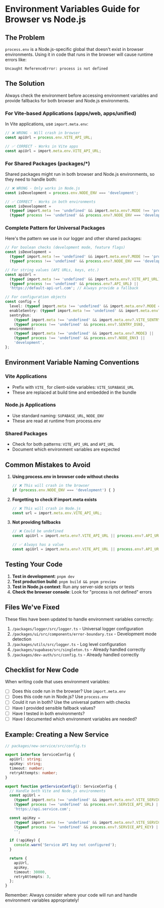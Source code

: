 # Environment Variables Guide for Browser vs Node.js

## The Problem

`process.env` is a Node.js-specific global that doesn't exist in browser environments. Using it in code that runs in the browser will cause runtime errors like:
```
Uncaught ReferenceError: process is not defined
```

## The Solution

Always check the environment before accessing environment variables and provide fallbacks for both browser and Node.js environments.

### For Vite-based Applications (apps/web, apps/unified)

In Vite applications, use `import.meta.env`:
```typescript
// ❌ WRONG - Will crash in browser
const apiUrl = process.env.VITE_API_URL;

// ✅ CORRECT - Works in Vite apps
const apiUrl = import.meta.env.VITE_API_URL;
```

### For Shared Packages (packages/*)

Shared packages might run in both browser and Node.js environments, so they need to handle both:

```typescript
// ❌ WRONG - Only works in Node.js
const isDevelopment = process.env.NODE_ENV === 'development';

// ✅ CORRECT - Works in both environments
const isDevelopment = 
  (typeof import.meta !== 'undefined' && import.meta.env?.MODE !== 'production') ||
  (typeof process !== 'undefined' && process.env?.NODE_ENV === 'development');
```

### Complete Pattern for Universal Packages

Here's the pattern we use in our logger and other shared packages:

```typescript
// For boolean checks (development mode, feature flags)
const isDevelopment = 
  (typeof import.meta !== 'undefined' && import.meta.env?.MODE !== 'production') ||
  (typeof process !== 'undefined' && process.env?.NODE_ENV === 'development');

// For string values (API URLs, keys, etc.)
const apiUrl = 
  (typeof import.meta !== 'undefined' && import.meta.env?.VITE_API_URL) ||
  (typeof process !== 'undefined' && process.env?.API_URL) ||
  'https://default-api-url.com'; // Always provide a fallback

// For configuration objects
const config = {
  level: (typeof import.meta !== 'undefined' && import.meta.env?.MODE === 'production') ? 'info' : 'debug',
  enableSentry: (typeof import.meta !== 'undefined' && import.meta.env?.MODE === 'production'),
  sentryDsn: 
    (typeof import.meta !== 'undefined' && import.meta.env?.VITE_SENTRY_DSN) || 
    (typeof process !== 'undefined' && process.env?.SENTRY_DSN),
  environment: 
    (typeof import.meta !== 'undefined' && import.meta.env?.MODE) || 
    (typeof process !== 'undefined' && process.env?.NODE_ENV) || 
    'development',
};
```

## Environment Variable Naming Conventions

### Vite Applications
- Prefix with `VITE_` for client-side variables: `VITE_SUPABASE_URL`
- These are replaced at build time and embedded in the bundle

### Node.js Applications
- Use standard naming: `SUPABASE_URL`, `NODE_ENV`
- These are read at runtime from process.env

### Shared Packages
- Check for both patterns: `VITE_API_URL` and `API_URL`
- Document which environment variables are expected

## Common Mistakes to Avoid

1. **Using process.env in browser code without checks**
   ```typescript
   // ❌ This will crash in the browser
   if (process.env.NODE_ENV === 'development') { }
   ```

2. **Forgetting to check if import.meta exists**
   ```typescript
   // ❌ This will crash in Node.js
   const url = import.meta.env.VITE_API_URL;
   ```

3. **Not providing fallbacks**
   ```typescript
   // ❌ Could be undefined
   const apiUrl = import.meta.env?.VITE_API_URL || process.env?.API_URL;
   
   // ✅ Always has a value
   const apiUrl = import.meta.env?.VITE_API_URL || process.env?.API_URL || 'https://api.example.com';
   ```

## Testing Your Code

1. **Test in development**: `pnpm dev`
2. **Test production build**: `pnpm build && pnpm preview`
3. **Test in Node.js context**: Run any server-side scripts or tests
4. **Check the browser console**: Look for "process is not defined" errors

## Files We've Fixed

These files have been updated to handle environment variables correctly:

1. `/packages/logger/src/logger.ts` - Universal logger configuration
2. `/packages/ui/src/components/error-boundary.tsx` - Development mode detection
3. `/packages/utils/src/logger.ts` - Log level configuration
4. `/packages/supabase/src/singleton.ts` - Already handled correctly
5. `/packages/dev-auth/src/config.ts` - Already handled correctly

## Checklist for New Code

When writing code that uses environment variables:

- [ ] Does this code run in the browser? Use `import.meta.env`
- [ ] Does this code run in Node.js? Use `process.env` 
- [ ] Could it run in both? Use the universal pattern with checks
- [ ] Have I provided sensible fallback values?
- [ ] Have I tested in both environments?
- [ ] Have I documented which environment variables are needed?

## Example: Creating a New Service

```typescript
// packages/new-service/src/config.ts

export interface ServiceConfig {
  apiUrl: string;
  apiKey: string;
  timeout: number;
  retryAttempts: number;
}

export function getServiceConfig(): ServiceConfig {
  // Handle both Vite and Node.js environments
  const apiUrl = 
    (typeof import.meta !== 'undefined' && import.meta.env?.VITE_SERVICE_API_URL) ||
    (typeof process !== 'undefined' && process.env?.SERVICE_API_URL) ||
    'https://api.service.com';

  const apiKey = 
    (typeof import.meta !== 'undefined' && import.meta.env?.VITE_SERVICE_API_KEY) ||
    (typeof process !== 'undefined' && process.env?.SERVICE_API_KEY) ||
    '';

  if (!apiKey) {
    console.warn('Service API key not configured');
  }

  return {
    apiUrl,
    apiKey,
    timeout: 30000,
    retryAttempts: 3,
  };
}
```

Remember: Always consider where your code will run and handle environment variables appropriately!